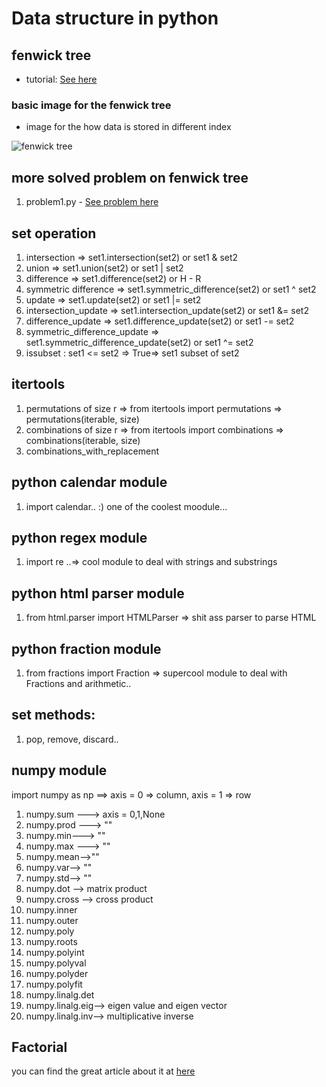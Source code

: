 # Data structure in python

## fenwick tree
-  tutorial: <a href = "https://www.hackerearth.com/practice/notes/binary-indexed-tree-or-fenwick-tree/">See here</a>


### basic image for the fenwick tree

- image for the how data is stored in different index
<img src = "https://he-s3.s3.amazonaws.com/media/uploads/68f2369.jpg" alt = "fenwick tree">

## more solved problem on fenwick tree

1. problem1.py - <a href = "https://www.hackerearth.com/practice/data-structures/advanced-data-structures/fenwick-binary-indexed-trees/practice-problems/algorithm/shil-and-palindrome-research/">See problem here</a>

## set operation
1. intersection => set1.intersection(set2) or set1 & set2
2. union => set1.union(set2) or set1 | set2
3. difference => set1.difference(set2) or H - R
4. symmetric difference => set1.symmetric_difference(set2) or set1 ^ set2
5. update => set1.update(set2) or set1 |= set2
6. intersection_update => set1.intersection_update(set2) or set1 &= set2
7. difference_update => set1.difference_update(set2) or set1 -= set2
8. symmetric_difference_update => set1.symmetric_difference_update(set2) or set1 ^= set2
9. issubset : set1 <= set2 => True=> set1 subset of set2

## itertools
1. permutations of size r => from itertools import permutations => permutations(iterable, size)
2. combinations of size r => from itertools import combinations => combinations(iterable, size)
3. combinations_with_replacement

## python calendar module

1. import calendar.. :) one of the coolest moodule...

## python regex module
1. import re ..=> cool module to deal with strings and substrings

## python html parser module
1. from html.parser import HTMLParser => shit ass parser to parse HTML

## python fraction module
1. from fractions import Fraction => supercool module to deal with Fractions and arithmetic..

## set methods:
1. pop, remove, discard..

## numpy module 
import numpy as np ==> axis = 0 => column, axis = 1 => row
1. numpy.sum ---> axis = 0,1,None
2. numpy.prod ---> ""
3. numpy.min---> ""
4. numpy.max ---> ""
5. numpy.mean-->""
6. numpy.var--> ""
7. numpy.std--> ""
8. numpy.dot --> matrix product
9. numpy.cross --> cross product
10. numpy.inner
11. numpy.outer
12. numpy.poly
13. numpy.roots
14. numpy.polyint
15. numpy.polyval
16. numpy.polyder
17. numpy.polyfit
18. numpy.linalg.det
19. numpy.linalg.eig--> eigen value and eigen vector
20. numpy.linalg.inv--> multiplicative inverse

## Factorial

you can find the great article about it at <a href = "https://iamit.in/blog/Spoj-Problem-Small-Factorials-FCTRL2-Explanation-and-Solution/">here</a>
